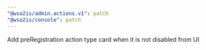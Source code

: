 ```yaml
---
"@wso2is/admin.actions.v1": patch
"@wso2is/console": patch
---
```


Add preRegistration action type card when it is not disabled from UI
